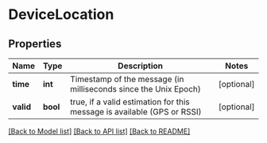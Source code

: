 # DeviceLocation

## Properties
Name | Type | Description | Notes
------------ | ------------- | ------------- | -------------
**time** | **int** | Timestamp of the message (in milliseconds since the Unix Epoch) | [optional] 
**valid** | **bool** | true, if a valid estimation for this message is available (GPS or RSSI) | [optional] 

[[Back to Model list]](../README.md#documentation-for-models) [[Back to API list]](../README.md#documentation-for-api-endpoints) [[Back to README]](../README.md)

